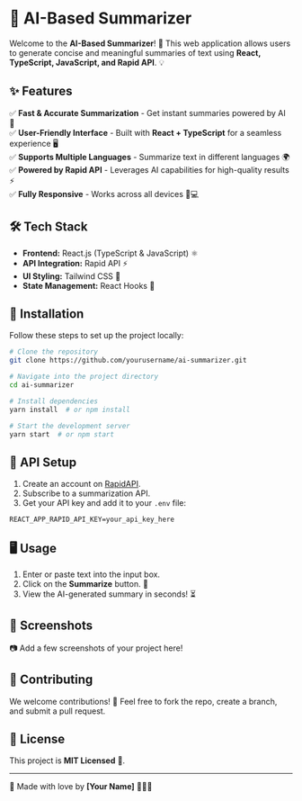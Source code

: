 # 🚀 AI-Based Summarizer

Welcome to the **AI-Based Summarizer**! 🎉 This web application allows users to generate concise and meaningful summaries of text using **React, TypeScript, JavaScript, and Rapid API**. 💡

## ✨ Features

✅ **Fast & Accurate Summarization** - Get instant summaries powered by AI 🤖  
✅ **User-Friendly Interface** - Built with **React + TypeScript** for a seamless experience 🖥️  
✅ **Supports Multiple Languages** - Summarize text in different languages 🌍  
✅ **Powered by Rapid API** - Leverages AI capabilities for high-quality results ⚡  
✅ **Fully Responsive** - Works across all devices 📱💻  

## 🛠️ Tech Stack

- **Frontend:** React.js (TypeScript & JavaScript) ⚛️
- **API Integration:** Rapid API ⚡
- **UI Styling:** Tailwind CSS 🎨
- **State Management:** React Hooks 🎯

## 🚀 Installation

Follow these steps to set up the project locally:

```bash
# Clone the repository
git clone https://github.com/yourusername/ai-summarizer.git

# Navigate into the project directory
cd ai-summarizer

# Install dependencies
yarn install  # or npm install

# Start the development server
yarn start  # or npm start
```

## 🔑 API Setup

1. Create an account on [RapidAPI](https://rapidapi.com/).
2. Subscribe to a summarization API.
3. Get your API key and add it to your `.env` file:

```env
REACT_APP_RAPID_API_KEY=your_api_key_here
```

## 🖥️ Usage

1. Enter or paste text into the input box.
2. Click on the **Summarize** button. 📝
3. View the AI-generated summary in seconds! ⏳

## 📸 Screenshots

📷 Add a few screenshots of your project here!

## 🌟 Contributing

We welcome contributions! 🎉 Feel free to fork the repo, create a branch, and submit a pull request.

## 📜 License

This project is **MIT Licensed** 📄.

---

💙 Made with love by **[Your Name]** 👨‍💻🚀

